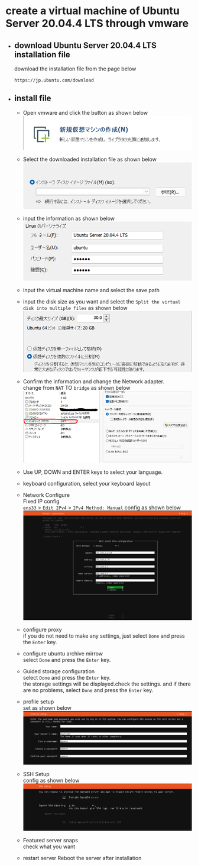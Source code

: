 # create a virtual machine of Ubuntu Server 20.04.4 LTS through vmware

- ## download Ubuntu Server 20.04.4 LTS installation file
  download the installation file from the page below
  ```
  https://jp.ubuntu.com/download
  ```
- ## install file
  - Open vmware and click the button as shown below
  ![Ubuntu local server setup](./../image/create%20a%20virtual%20machine.png) 

  - Select the downloaded installation file as shown below
  ![Ubuntu local server setup](./../image/select%20installation%20file.png) 

  - input the information as shown below
  ![Ubuntu local server setup](./../image/input%20the%20information.png) 
  
  - input the virtual machine name and select the save path <br>

  - input the disk size as you want and select the `Split the virtual disk into multiple files` as shown below
  ![Ubuntu local server setup](./../image/input%20the%20disk%20size.png) 

  - Confirm the information and change the Network adapter. <br>
    change from `NAT` TO `bridge` as shown below
    ![Ubuntu local server setup](./../image/network%20adapter.png) 

  - Use UP, DOWN and ENTER keys to select your language.<br>

  - keyboard configuration, select your keyboard layout
  - Network Configure<br>
    Fixed IP config<br>
    `ens33` > `Edit IPv4` > `IPv4 Method: Manual`
    config as shown below
    ![Ubuntu local server setup](./../image/IPv4%20configuration.png) 

  - configure proxy<br>
    if you do not need to make any settings, just select `Done` and press the `Enter` key.

  - configure ubuntu archive mirrow<br>
    select `Done` and press the `Enter` key.

  - Guided storage configuration<br>
    select `Done` and press the `Enter` key.<br>
    the storage settings will be displayed.check the settings. and if there are no problems, select `Done` and press the `Enter` key.

  - profile setup<br>
    set as shown below
    ![Ubuntu local server setup](./../image/profile%20setup.png) 

  - SSH Setup<br>
    config as shown below
    ![Ubuntu local server setup](./../image/ssh%20config.png) 

  - Featured server snaps<br>
    check what you want

  - restart server
    Reboot the server after installation

    